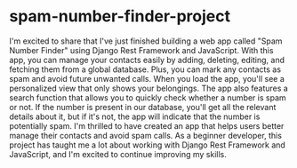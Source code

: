 # spam-number-finder-project

I'm excited to share that I've just finished building a web app called "Spam Number Finder" using Django Rest Framework and JavaScript. With this app, you can manage your contacts easily by adding, deleting, editing, and fetching them from a global database. Plus, you can mark any contacts as spam and avoid future unwanted calls.
When you load the app, you'll see a personalized view that only shows your belongings. The app also features a search function that allows you to quickly check whether a number is spam or not. If the number is present in our database, you'll get all the relevant details about it, but if it's not, the app will indicate that the number is potentially spam.
I'm thrilled to have created an app that helps users better manage their contacts and avoid spam calls. As a beginner developer, this project has taught me a lot about working with Django Rest Framework and JavaScript, and I'm excited to continue improving my skills.
